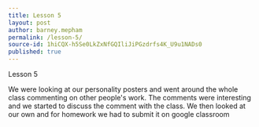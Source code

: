 ```yaml
---
title: Lesson 5
layout: post
author: barney.mepham
permalink: /lesson-5/
source-id: 1hiCQX-h5Se0LkZxNfGQIliJiPGzdrfs4K_U9u1NADs0
published: true
---
```

Lesson 5

We were looking at our personality posters and went around the whole class commenting on other people's work. The comments were interesting and we started to discuss the comment with the class. We then looked at our own and for homework we had to submit it on google classroom

